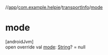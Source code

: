 //[app](../../../index.md)/[com.example.helpie](../index.md)/[transportInfo](index.md)/[mode](mode.md)

# mode

[androidJvm]\
open override val [mode](mode.md): [String](https://kotlinlang.org/api/latest/jvm/stdlib/kotlin/-string/index.html)? = null
